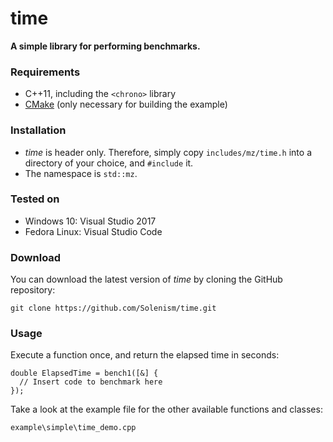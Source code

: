 # time
**A simple library for performing benchmarks.**

### Requirements

- C++11, including the ```<chrono>``` library
- [CMake](https://cmake.org/) (only necessary for building the example)

### Installation

- *time* is header only. Therefore, simply copy ```includes/mz/time.h``` into a directory of your choice, and ```#include``` it.
- The namespace is ```std::mz```.

### Tested on

- Windows 10: Visual Studio 2017
- Fedora Linux: Visual Studio Code
 
### Download 

You can download the latest version of *time* by cloning the GitHub repository:

	git clone https://github.com/Solenism/time.git
	
### Usage

Execute a function once, and return the elapsed time in seconds:

	double ElapsedTime = bench1([&] { 
	  // Insert code to benchmark here
	});


Take a look at the example file for the other available functions and classes:

	example\simple\time_demo.cpp

